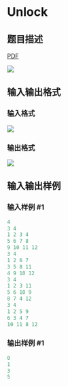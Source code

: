 # Unlock

## 题目描述

[problemUrl]: https://uva.onlinejudge.org/index.php?option=com_onlinejudge&Itemid=8&category=229&page=show_problem&problem=3150

[PDF](https://uva.onlinejudge.org/external/119/p11999.pdf)

![](https://cdn.luogu.com.cn/upload/vjudge_pic/UVA11999/e806b984051e0e7dab0120090628d4ccbae834f0.png)

## 输入输出格式

### 输入格式

![](https://cdn.luogu.com.cn/upload/vjudge_pic/UVA11999/fd79c27716664ecffa73246df8759ef754e69bf4.png)

### 输出格式

![](https://cdn.luogu.com.cn/upload/vjudge_pic/UVA11999/3c9d3152c68c50cccdd1d400ab9091ed7328dc78.png)

## 输入输出样例

### 输入样例 #1

```cpp
4
3 4
1 2 3 4
5 6 7 8
9 10 11 12
3 4
1 2 6 7
3 5 8 11
4 9 10 12
3 4
1 2 3 11
5 6 10 9
8 7 4 12
3 4
1 2 5 9
6 3 4 7
10 11 8 12
```


### 输出样例 #1

```cpp
0
1
3
5
```


